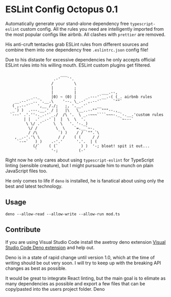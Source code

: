 # ESLint Config Octopus 0.1

Automatically generate your stand-alone dependency free `typescript-eslint` custom config. All the rules you need are intelligently imported from the most popular configs like airbnb. All clashes with `prettier` are removed.

His anti-cruft tentacles grab ESLint rules from different sources and combine them into one dependency free `.eslintrc.json` config file!

Due to his distaste for excessive dependencies he only accepts official ESLint rules into his willing mouth. ESLint custom plugins get filtered.

`````
                        ___
                     .-'   `'.
                    /         \
                    |         ;
                    |         |           ___.--,
           _.._     |0) ~ (0) |    _.---'`__.-( (_. airbnb rules
    __.--'`_.. '.__.\    '--. \_.-' ,.--'`     `""`
   ( ,.--'`   ',__ /./;   ;, '.__.'`    __
   _`) )  .---.__.' / |   |\   \__..--""  """--.,_
  `---' .'.''-._.-'`_./  /\ '.  \ _.-~~~````~~~-._`-.__.'custom rules
        | |  .' _.-' |  |  \  \  '.               `~---`
         \ \/ .'     \  \   '. '-._)
          \/ /        \  \    `=.__`~-.
          / /\         `) )    / / `"".`\
    , _.-'.'\ \        / /    ( (     / /
     `--~`   ) )    .-'.'      '.'.  | (
            (/`    ( (`          ) )  '-; bloat! spit it out...
             `      '-;         (-'
`````

Right now he only cares about using `typescript-eslint` for TypeScript linting (sensible creature), but I might pursuade him to munch on plain JavaScript files too.

He only comes to life if `deno` is installed, he is fanatical about using only the best and latest technology.

## Usage

`deno --allow-read --allow-write --allow-run mod.ts`

## Contribute

If you are using Visual Studio Code install the axetroy deno extension [Visual Studio Code Deno extension](https://marketplace.visualstudio.com/items?itemName=axetroy.vscode-deno) and help out.

Deno is in a state of rapid change until version 1.0, which at the time of writing should be out very soon. I will try to keep up with the breaking API changes as best as possible.

It would be great to integrate React linting, but the main goal is to elimate as many dependencies as possible and export a few files that can be copy/pasted into the users project folder. Deno

